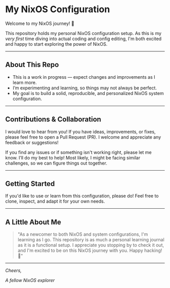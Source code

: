 # My NixOS Configuration

Welcome to my NixOS journey! 🎉

This repository holds my personal NixOS configuration setup. As this is my *very first* time diving into actual coding and config editing, I'm both excited and happy to start exploring the power of NixOS.

---

## About This Repo

- This is a work in progress — expect changes and improvements as I learn more.
- I’m experimenting and learning, so things may not always be perfect.
- My goal is to build a solid, reproducible, and personalized NixOS system configuration.


---

## Contributions & Collaboration

I would love to hear from you! If you have ideas, improvements, or fixes, please feel free to open a Pull Request (PR). I welcome and appreciate any feedback or suggestions!

If you find any issues or if something isn't working right, please let me know. I’ll do my best to help! Most likely, I might be facing similar challenges, so we can figure things out together.

---

## Getting Started

If you'd like to use or learn from this configuration, please do! Feel free to clone, inspect, and adapt it for your own needs.

---

## A Little About Me

> "As a newcomer to both NixOS and system configurations, I'm learning as I go. This repository is as much a personal learning journal as it is a functional setup. I appreciate you stopping by to check it out, and I'm excited to be on this NixOS journey with you. Happy hacking! 🚀"
 
---

*Cheers,*

*A fellow NixOS explorer*
